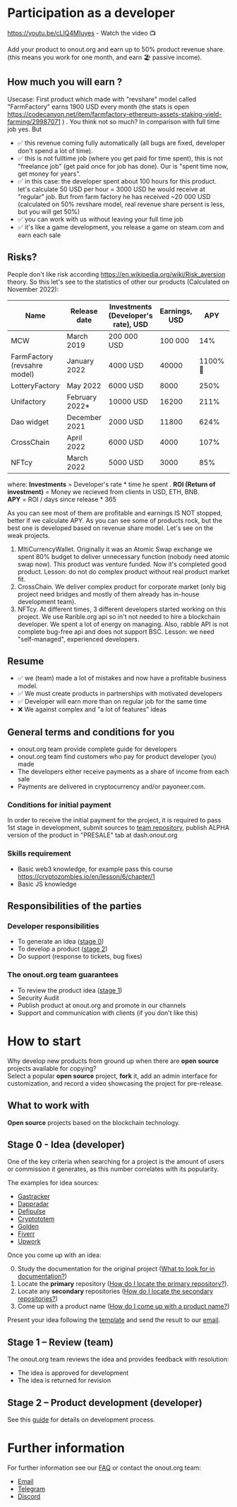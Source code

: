 # Participation as a developer

https://youtu.be/cLlQ4MIuyes - Watch the video 📺 

Add your product to onout.org and earn up to 50% product revenue share. (this means you work for one month, and earn 🏖 passive income).

## How much you will earn ? 
Usecase: First product which made with "revshare" model called "FarmFactory" earns 1900 USD every month (the stats is open https://codecanyon.net/item/farmfactory-ethereum-assets-staking-yield-farming/29987071 ) . You think not so much? In comparison with full time job yes. But

- ✅ this revenue coming fully automatically (all bugs are fixed, developer don't spend a lot of time).
- ✅ this is not fulltime job (where you get paid for time spent), this is not "freelance job" (get paid once for job has done). Our is "spent time now, get money for years".   
- ✅ in this case: the developer spent about 100 hours for this product. let's calculate 50 USD per hour = 3000 USD he would receive at "regular" job. But from farm factory he has received ~20 000 USD (calculated on 50% revshare model, real revenue share persent is less, but you will get 50%)
- ✅ you can work with us without leaving your full time job 
- ✅ it's like a game development, you release a game on steam.com and earn each sale

## Risks?
People don't like risk according  https://en.wikipedia.org/wiki/Risk_aversion theory. So this let's see to the statistics of other our products (Calculated on November 2022): 

| Name             | Release date   | Investments (Developer's rate), USD | Earnings, USD | APY                              | ROI |
|------------------|----------------|-------------------------------------|---------------|----------------------------------|-----|
| MCW              | March 2019     | 200 000 USD                         | 100 000       | 14% |  50%    |
| FarmFactory (revsahre model)      | January 2022   | 4000 USD           | 40000         |     1100% 🤩                       | 1000%    |
| LotteryFactory   | May 2022       | 6000 USD                            | 8000          |  250%                                | 133%    |
| Unifactory       | February 2022* | 10000 USD                           | 16200         |  211%                                | 162%    |
| Dao widget       | December 2021  | 2000 USD                            | 11800         |  624%                                | 590%    |
| CrossChain       | April 2022     | 6000 USD                            | 4000          |  107%                                | 66%    |
| NFTcy            | March 2022     | 5000 USD                            | 3000          |  85%                                | 60%    |

where: **Investments** = Developer's rate * time he spent . 
**ROI (Return of investment)** = Money we recieved from clients in USD, ETH, BNB.  <br>
**APY** = ROI / days since release * 365 <br>


As you can see most of them are profitable and earnings IS NOT stopped, better if we calculate APY. As you can see some of products rock, but the best one is developed based on revenue share model. Let's see on the weak projects.  

1. MltiCurrencyWallet. Originally it was an Atomic Swap exchange we spent 80% budget to deliver unnecessary function (nobody need atomic swap now). This product was venture funded. Now it's completed good product. Lesson: do not do complex product without real product market fit. 
2. CrossChain. We deliver complex product for corporate market (only big project need bridges and mostly of them already has in-house development team). 
3. NFTcy. At different times, 3 different developers started working on this project. We use Rarible.org api so in't not needed to hire a blockchain developer. We spent a lot of energy on managing. Also, rabble API is not complete bug-free api and does not support BSC. Lesson: we need "self-managed", experienced developers.  

## Resume
- ✅ we (team) made a lot of mistakes and now have a profitable business model. 
- ✅ We must create products in partnerships with motivated developers    
- ✅ Developer will earn more than on regular job for the same time
- ❌ We against complex and "a lot of features" ideas

## General terms and conditions for you
- onout.org team provide complete guide for developers
- onout.org team find customers who pay for product developer (you) made
- The developers either receive payments as a share of income from each sale
- Payments are delivered in cryptocurrency and/or payoneer.com.

### Conditions for initial payment

In order to receive the initial payment for the project, it is required to pass 1st stage in development, submit sources to [team repository](https://github.com/noxonsu), publish ALPHA version of the product in "PRESALE" tab at dash.onout.org 

### Skills requirement
- Basic web3 knowledge, for example pass this course https://cryptozombies.io/en/lesson/6/chapter/1 
- Basic JS knowledge

## Responsibilities of the parties

### Developer responsibilities

- To generate an idea ([stage 0](#contributing0))
- To develop a product ([stage 2](#contributing2))
- Do support (response to tickets, bug fixes)

### The onout.org team guarantees

- To review the product idea ([stage 1](#contributing1))
- Security Audit
- Publish product at onout.org and promote in our channels
- Support and communication with clients (if you don't like this)

# How to start

Why develop new products from ground up when there are **open source** projects available for copying?<br/>
Select a popular **open source** project, **fork** it, add an admin interface for customization, and record a video showcasing the project for pre-release.

## What to work with

**Open source** projects based on the blockchain technology.

## <a name="contributing0"></a> Stage 0 - Idea (developer)

One of the key criteria when searching for a project is the amount of users or commission it generates, as this number correlates with its popularity.<br/>

The examples for idea sources:

- [Gastracker](https://etherscan.io/gastracker)
- [Dappradar](https://dappradar.com/)
- [Defipulse](https://www.defipulse.com/defi-list)
- [Cryptototem](https://cryptototem.com/ico-list/)
- [Golden](https://golden.com/query/list-of-cryptocurrency-companies-E5Y)
- [Fiverr](https://www.fiverr.com/search/gigs?query=fork&source=main_banner&search_in=everywhere&search-autocomplete-original-term=fork)
- [Upwork](https://www.upwork.com/services/search?q=fork)

Once you come up with an idea:

0. Study the documentation for the original project ([What to look for in documentation?](./faq.md#what-do-i-look-for-in-documentation))
0. Locate the **primary** repository ([How do I locate the primary repository?](./faq.md#how-do-i-locate-the-primary-repository)).
0. Locate any **secondary** repositories ([How do I locate the secondary repositories?](./faq.md#how-do-i-locate-secondary-repositories))
0. Come up with a product name ([How do I come up with a product name?](./faq.md#how-do-i-come-up-with-a-product-name))

Present your idea following the [template](./templates/idea.md) and send the result to our [email](mailto:support@onout.org).

## <a name="contributing1"></a> Stage 1 – Review (team)

The onout.org team reviews the idea and provides feedback with resolution: 

- The idea is approved for development
- The idea is returned for revision

## <a name="contributing2"></a> Stage 2 – Product development (developer)

See this [guide](./development.md) for details on development process.

# Further information

For further information see our [FAQ](./faq.md) or contact the onout.org team:

- [Email](mailto:support@onout.org)
- [Telegram](https://t.me/onoutsupportbot)
- [Discord](https://discord.gg/VwKEmHEgVN)
